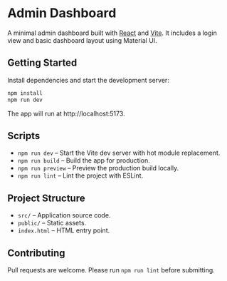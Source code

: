 # Admin Dashboard

A minimal admin dashboard built with [React](https://react.dev/) and [Vite](https://vitejs.dev/). It includes a login view and basic dashboard layout using Material UI.

## Getting Started

Install dependencies and start the development server:

```bash
npm install
npm run dev
```

The app will run at http://localhost:5173.

## Scripts

- `npm run dev` – Start the Vite dev server with hot module replacement.
- `npm run build` – Build the app for production.
- `npm run preview` – Preview the production build locally.
- `npm run lint` – Lint the project with ESLint.

## Project Structure

- `src/` – Application source code.
- `public/` – Static assets.
- `index.html` – HTML entry point.

## Contributing

Pull requests are welcome. Please run `npm run lint` before submitting.

